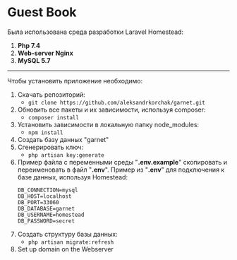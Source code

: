 # Guest Book

Была использована среда разработки Laravel Homestead:
1. __Php 7.4__
2. __Web-server Nginx__
3. __MySQL 5.7__
***

Чтобы установить приложение необходимо: 
1. Скачать репозиторий: 
	- `git clone https://github.com/aleksandrkorchak/garnet.git`
2. Обновить все пакеты и их зависимости, используя composer: 
	- `composer install`	
3. Установить зависимости в локальную папку node_modules: 
	- `npm install`
4. Создать базу данных "garnet"
5. Сгенерировать ключ:
    - `php artisan key:generate`
7. Пример файла с переменными среды "__.env.example__" скопировать и переименовать в файл "__.env__". 
   Пример из "__.env__" для подключения к базе данных, используя Homestead:
   ```
   DB_CONNECTION=mysql
   DB_HOST=localhost
   DB_PORT=33060
   DB_DATABASE=garnet
   DB_USERNAME=homestead
   DB_PASSWORD=secret
   ```
8. Создать структуру базы данных:
	- `php artisan migrate:refresh`
9. Set up domain on the Webserver
